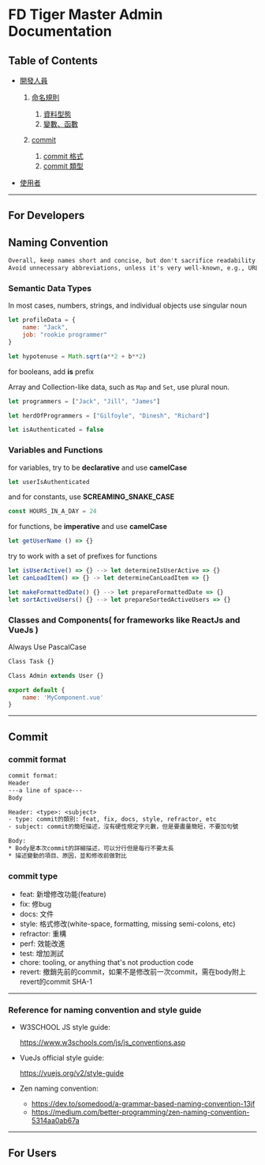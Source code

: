 # FD Tiger Master Admin Documentation

## Table of Contents

* [開發人員](#for-developers)
  
  1. [命名規則](#naming-convention)
     1. [資料型態](#semantic-data-types)
     2. [變數、函數](#variables-and-functions)

  2. [commit](#commit)
     1. [commit 格式](#commit-format)
     2. [commit 類型](#commit-type)

* [使用者](#for-users)

***

## For Developers

## Naming Convention

```txt
Overall, keep names short and concise, but don't sacrifice readability.
Avoid unnecessary abbreviations, unless it's very well-known, e.g., URL.
```

### Semantic Data Types

In most cases, numbers, strings, and individual objects use singular noun

```js
let profileData = {
    name: "Jack",
    job: "rookie programmer"
}

let hypotenuse = Math.sqrt(a**2 + b**2)
```

for booleans, add **is** prefix

Array and Collection-like data, such as `Map` and `Set`, use plural noun.

```js
let programmers = ["Jack", "Jill", "James"]

let herdOfProgrammers = ["Gilfoyle", "Dinesh", "Richard"]
```

```js
let isAuthenticated = false
```

### Variables and Functions

for variables, try to be **declarative** and use **camelCase**

```js
let userIsAuthenticated
```

and for constants, use **SCREAMING_SNAKE_CASE**

```js
const HOURS_IN_A_DAY = 24
```

for functions, be **imperative** and use **camelCase**

```js
let getUserName () => {}
```

try to work with a set of prefixes for functions

```js
let isUserActive() => {} --> let determineIsUserActive => {}
let canLoadItem() => {} -> let determineCanLoadItem => {}

let makeFormattedDate() {} --> let prepareFormattedDate => {}
let sortActiveUsers() {} --> let prepareSortedActiveUsers => {}
```

### Classes and Components( for frameworks like ReactJs and VueJs )

Always Use PascalCase

```js
Class Task {}

Class Admin extends User {}

export default {
    name: 'MyComponent.vue'
}

```

***

## Commit

### commit format

```txt
commit format:
Header
---a line of space---
Body
```

```txt
Header: <type>: <subject>
- type: commit的類別: feat, fix, docs, style, refractor, etc
- subject: commit的簡短描述，沒有硬性規定字元數，但是要盡量簡短，不要加句號
```

```txt
Body:
* Body是本次commit的詳細描述，可以分行但是每行不要太長
* 描述變動的項目、原因，並和修改前做對比
```

### commit type

* feat: 新增修改功能(feature)
* fix: 修bug
* docs: 文件
* style: 格式修改(white-space, formatting, missing semi-colons, etc)
* refractor: 重構
* perf: 效能改進
* test: 增加測試
* chore: tooling, or anything that's not production code
* revert: 撤銷先前的commit，如果不是修改前一次commit，需在body附上revert的commit SHA-1

***

### Reference for naming convention and style guide

* W3SCHOOL JS style guide:

    <https://www.w3schools.com/js/js_conventions.asp>

* VueJs official style guide:

    <https://vuejs.org/v2/style-guide>

* Zen naming convention:
  * <https://dev.to/somedood/a-grammar-based-naming-convention-13jf>
  * <https://medium.com/better-programming/zen-naming-convention-5314aa0ab67a>

***

## For Users
